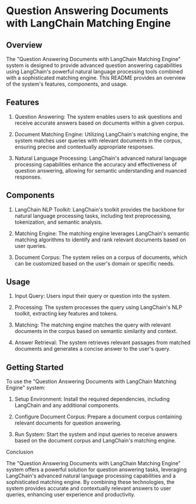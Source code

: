 # Question Answering Documents with LangChain Matching Engine

## Overview

The "Question Answering Documents with LangChain Matching Engine" system is designed to provide advanced question answering capabilities using LangChain's powerful natural language processing tools combined with a sophisticated matching engine. This README provides an overview of the system's features, components, and usage.

## Features

1) Question Answering: The system enables users to ask questions and receive accurate answers based on documents within a given corpus.

2) Document Matching Engine: Utilizing LangChain's matching engine, the system matches user queries with relevant documents in the corpus, ensuring precise and contextually appropriate responses.

3) Natural Language Processing: LangChain's advanced natural language processing capabilities enhance the accuracy and effectiveness of question answering, allowing for semantic understanding and nuanced responses.

## Components

1) LangChain NLP Toolkit: LangChain's toolkit provides the backbone for natural language processing tasks, including text preprocessing, tokenization, and semantic analysis.

2) Matching Engine: The matching engine leverages LangChain's semantic matching algorithms to identify and rank relevant documents based on user queries.

3) Document Corpus: The system relies on a corpus of documents, which can be customized based on the user's domain or specific needs.

## Usage

1) Input Query: Users input their query or question into the system.

2) Processing: The system processes the query using LangChain's NLP toolkit, extracting key features and tokens.

3) Matching: The matching engine matches the query with relevant documents in the corpus based on semantic similarity and context.

4) Answer Retrieval: The system retrieves relevant passages from matched documents and generates a concise answer to the user's query.

## Getting Started

To use the "Question Answering Documents with LangChain Matching Engine" system:

1) Setup Environment: Install the required dependencies, including LangChain and any additional components.

2) Configure Document Corpus: Prepare a document corpus containing relevant documents for question answering.

3) Run System: Start the system and input queries to receive answers based on the document corpus and LangChain's matching engine.

Conclusion

The "Question Answering Documents with LangChain Matching Engine" system offers a powerful solution for question answering tasks, leveraging LangChain's advanced natural language processing capabilities and a sophisticated matching engine. By combining these technologies, the system provides accurate and contextually relevant answers to user queries, enhancing user experience and productivity.

